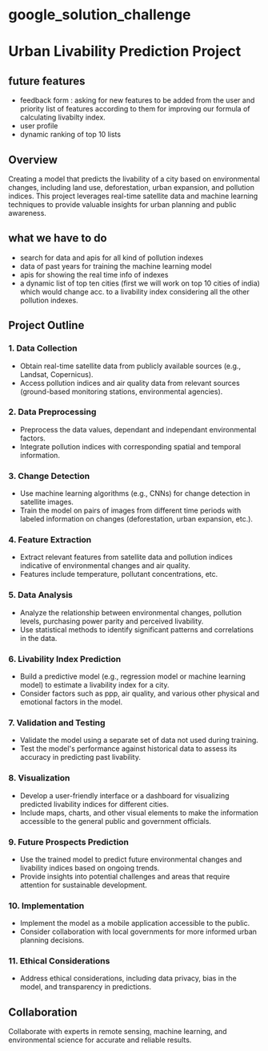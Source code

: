 # google_solution_challenge
# Urban Livability Prediction Project

## future features
- feedback form : asking for new features to be added from the user and priority list of features according to them for improving our formula of calculating livabilty index.
- user profile
- dynamic ranking of top 10 lists

## Overview

Creating a model that predicts the livability of a city based on environmental changes, including land use, deforestation, urban expansion, and pollution indices. This project leverages real-time satellite data and machine learning techniques to provide valuable insights for urban planning and public awareness.

## what we have to do 
- search for data and apis for all kind of pollution indexes
- data of past years for training the machine learning model
- apis for showing the real time info of indexes
- a dynamic list of top ten cities (first we will work on top 10 cities of india) which would change acc. to a livability index considering all the other pollution indexes.


## Project Outline

### 1. Data Collection

- Obtain real-time satellite data from publicly available sources (e.g., Landsat, Copernicus).
- Access pollution indices and air quality data from relevant sources (ground-based monitoring stations, environmental agencies).

### 2. Data Preprocessing

- Preprocess the data values, dependant and independant environmental factors.
- Integrate pollution indices with corresponding spatial and temporal information.

### 3. Change Detection

- Use machine learning algorithms (e.g., CNNs) for change detection in satellite images.
- Train the model on pairs of images from different time periods with labeled information on changes (deforestation, urban expansion, etc.).

### 4. Feature Extraction

- Extract relevant features from satellite data and pollution indices indicative of environmental changes and air quality.
- Features include temperature, pollutant concentrations, etc.

### 5. Data Analysis

- Analyze the relationship between environmental changes, pollution levels, purchasing power parity and perceived livability.
- Use statistical methods to identify significant patterns and correlations in the data.

### 6. Livability Index Prediction

- Build a predictive model (e.g., regression model or machine learning model) to estimate a livability index for a city.
- Consider factors such as ppp, air quality, and various other physical and emotional factors in the model.

### 7. Validation and Testing

- Validate the model using a separate set of data not used during training.
- Test the model's performance against historical data to assess its accuracy in predicting past livability.

### 8. Visualization

- Develop a user-friendly interface or a dashboard for visualizing predicted livability indices for different cities.
- Include maps, charts, and other visual elements to make the information accessible to the general public and government officials.

### 9. Future Prospects Prediction

- Use the trained model to predict future environmental changes and livability indices based on ongoing trends.
- Provide insights into potential challenges and areas that require attention for sustainable development.

### 10. Implementation

- Implement the model as a mobile application accessible to the public.
- Consider collaboration with local governments for more informed urban planning decisions.

### 11. Ethical Considerations

- Address ethical considerations, including data privacy, bias in the model, and transparency in predictions.

## Collaboration

Collaborate with experts in remote sensing, machine learning, and environmental science for accurate and reliable results.
